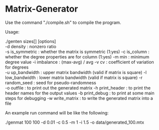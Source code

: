 # Matrix-Generator


Use the command "./compile.sh" to compile the program.

Usage: 

./genten sizes[] [options]                                                                                                                               
	-d density : nonzero ratio                              
	-s is_symmetric : whether the matrix is symmetric (1:yes)
	-c is_column : whether the degree properties are for column (1:yes)
	-m min : minimum degree value
	-i imbalance : (max-avg) / avg
	-v cv : coefficient of variation for degrees    
	-u up_bandwidth : upper matrix bandwidth (valid if matrix is square)
	-l low_bandwidth : lower matrix bandwidth (valid if matrix is square)
	-r random_seed : seed for pseudo-randomness                                                                                                                          
	-o outfile : to print out the generated matrix
	-h print_header : to print the header names for the output values 
	-b print_debug : to print at some main steps for debugging
	-w write_matrix : to write the generated matrix into a file

An example run command will be like the following:

./genmat 100 100 -d 0.01 -c 0.5 -m 1 -i 1.5 -o data/generated_100.mtx